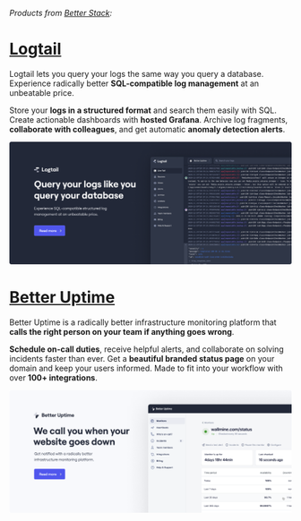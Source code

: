 *Products from [Better Stack](https://betterstack.com/):*

# [Logtail](https://logtail.com/)

Logtail lets you query your logs the same way you query a database. Experience radically better **SQL-compatible log management** at an unbeatable price.

Store your **logs in a structured format** and search them easily with SQL. Create actionable dashboards with **hosted Grafana**. Archive log fragments, **collaborate with colleagues**, and get automatic **anomaly detection alerts**.

[![Logtail](/logtail_card.png "Logtail")](https://logtail.com/)

# [Better Uptime](https://betteruptime.com/)

Better Uptime is a radically better infrastructure monitoring platform that **calls the right person on your team if anything goes wrong**.

**Schedule on-call duties**, receive helpful alerts, and collaborate on solving incidents faster than ever. Get a **beautiful branded status page** on your domain and keep your users informed. Made to fit into your workflow with over **100+ integrations**.

[![Better Uptime](/bu_card.png "Better Uptime")](https://betteruptime.com/)

